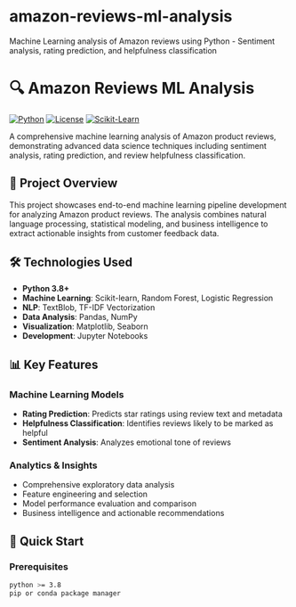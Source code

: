 # amazon-reviews-ml-analysis
Machine Learning analysis of Amazon reviews using Python - Sentiment analysis, rating prediction, and helpfulness classification
# 🔍 Amazon Reviews ML Analysis

[![Python](https://img.shields.io/badge/Python-3.8+-blue.svg)](https://www.python.org/downloads/)
[![License](https://img.shields.io/badge/License-MIT-green.svg)](https://opensource.org/licenses/MIT)
[![Scikit-Learn](https://img.shields.io/badge/Scikit--Learn-Latest-orange.svg)](https://scikit-learn.org/)

A comprehensive machine learning analysis of Amazon product reviews, demonstrating advanced data science techniques including sentiment analysis, rating prediction, and review helpfulness classification.

## 🎯 Project Overview

This project showcases end-to-end machine learning pipeline development for analyzing Amazon product reviews. The analysis combines natural language processing, statistical modeling, and business intelligence to extract actionable insights from customer feedback data.

## 🛠️ Technologies Used

- **Python 3.8+**
- **Machine Learning**: Scikit-learn, Random Forest, Logistic Regression
- **NLP**: TextBlob, TF-IDF Vectorization
- **Data Analysis**: Pandas, NumPy
- **Visualization**: Matplotlib, Seaborn
- **Development**: Jupyter Notebooks

## 📊 Key Features

### Machine Learning Models
- **Rating Prediction**: Predicts star ratings using review text and metadata
- **Helpfulness Classification**: Identifies reviews likely to be marked as helpful
- **Sentiment Analysis**: Analyzes emotional tone of reviews

### Analytics & Insights
- Comprehensive exploratory data analysis
- Feature engineering and selection
- Model performance evaluation and comparison
- Business intelligence and actionable recommendations

## 🚀 Quick Start

### Prerequisites
```bash
python >= 3.8
pip or conda package manager
